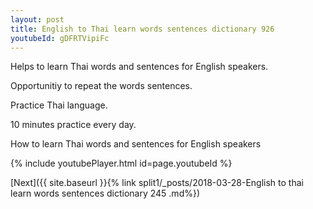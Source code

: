 ```yaml
---
layout: post
title: English to Thai learn words sentences dictionary 926 
youtubeId: gDFRTVipiFc
---
```

 
 
Helps to learn Thai words and sentences for English speakers.

Opportunitiy to repeat the words sentences. 

Practice Thai language. 
 
10 minutes practice every day. 
 
How to learn Thai words and sentences for English speakers 
 
{% include youtubePlayer.html id=page.youtubeId %}
 
 
[Next]({{ site.baseurl }}{% link  split1/_posts/2018-03-28-English to thai learn words sentences dictionary 245 .md%})
 
